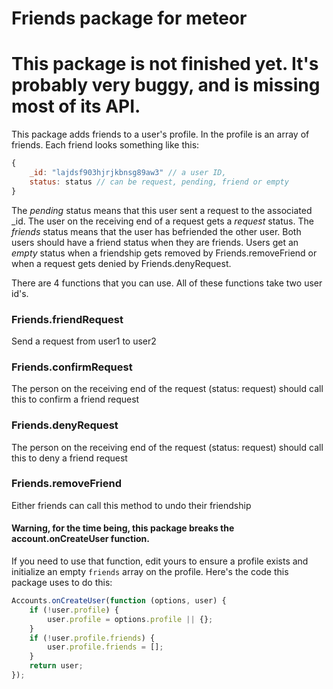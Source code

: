 Friends package for meteor
====

# This package is not finished yet. It's probably very buggy, and is missing most of its API.

This package adds friends to a user's profile. In the profile is an array of friends.
Each friend looks something like this:

```javascript
{
    _id: "lajdsf903hjrjkbnsg89aw3" // a user ID,
    status: status // can be request, pending, friend or empty
}
```

The *pending* status means that this user sent a request to the associated _id. The user on the receiving end of a request gets a *request* status.
The *friends* status means that the user has befriended the other user. Both users should have a friend status when they are friends.
Users get an *empty* status when a friendship gets removed by Friends.removeFriend or when a request gets denied by Friends.denyRequest.

There are 4 functions that you can use. All of these functions take two user id's.

### Friends.friendRequest
Send a request from user1 to user2

### Friends.confirmRequest
The person on the receiving end of the request (status: request) should call this to confirm a friend request

### Friends.denyRequest
The person on the receiving end of the request (status: request) should call this to deny a friend request

### Friends.removeFriend
Either friends can call this method to undo their friendship

#### Warning, for the time being, this package breaks the account.onCreateUser function.

If you need to use that function, edit yours to ensure a profile exists and initialize an empty `friends` array on the profile.
Here's the code this package uses to do this:

```javascript
Accounts.onCreateUser(function (options, user) {
    if (!user.profile) {
        user.profile = options.profile || {};
    }
    if (!user.profile.friends) {
        user.profile.friends = [];
    }
    return user;
});
```